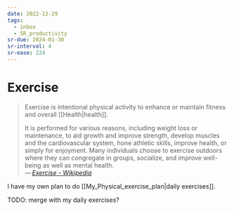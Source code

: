 ```yaml
---
date: 2022-12-29
tags:
  - inbox
  - SR_productivity
sr-due: 2024-01-30
sr-interval: 4
sr-ease: 224
---
```


# Exercise

> Exercise is intentional physical activity to enhance or maintain fitness and
> overall [[Health|health]].
>
> It is performed for various reasons, including weight loss or maintenance, to
> aid growth and improve strength, develop muscles and the cardiovascular
> system, hone athletic skills, improve health, or simply for enjoyment. Many
> individuals choose to exercise outdoors where they can congregate in groups,
> socialize, and improve well-being as well as mental health.\
> — <cite>[Exercise - Wikipedia](https://en.wikipedia.org/wiki/Exercise)</cite>

I have my own plan to do [[My_Physical_exercise_plan|daily exercises]].

TODO: merge with my daily exercises?